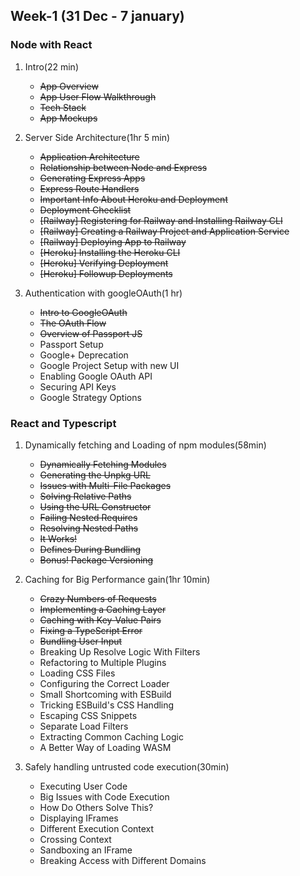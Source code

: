 ## Week-1 (31 Dec - 7 january)

### Node with React

1. Intro(22 min)
   - ~~App Overview~~
   - ~~App User Flow Walkthrough~~
   - ~~Tech Stack~~
   - ~~App Mockups~~
2. Server Side Architecture(1hr 5 min)

   - ~~Application Architecture~~
   - ~~Relationship between Node and Express~~
   - ~~Generating Express Apps~~
   - ~~Express Route Handlers~~
   - ~~Important Info About Heroku and Deployment~~
   - ~~Deployment Checklist~~
   - ~~[Railway] Registering for Railway and Installing Railway CLI~~
   - ~~[Railway] Creating a Railway Project and Application Service~~
   - ~~[Railway] Deploying App to Railway~~
   - ~~[Heroku] Installing the Heroku CLI~~
   - ~~[Heroku] Verifying Deployment~~
   - ~~[Heroku] Followup Deployments~~

3. Authentication with googleOAuth(1 hr)
   - ~~Intro to GoogleOAuth~~
   - ~~The OAuth Flow~~
   - ~~Overview of Passport JS~~
   - Passport Setup
   - Google+ Deprecation
   - Google Project Setup with new UI
   - Enabling Google OAuth API
   - Securing API Keys
   - Google Strategy Options

### React and Typescript

1. Dynamically fetching and Loading of npm modules(58min)

   - ~~Dynamically Fetching Modules~~
   - ~~Generating the Unpkg URL~~
   - ~~Issues with Multi-File Packages~~
   - ~~Solving Relative Paths~~
   - ~~Using the URL Constructor~~
   - ~~Failing Nested Requires~~
   - ~~Resolving Nested Paths~~
   - ~~It Works!~~
   - ~~Defines During Bundling~~
   - ~~Bonus! Package Versioning~~

2. Caching for Big Performance gain(1hr 10min)

   - ~~Crazy Numbers of Requests~~
   - ~~Implementing a Caching Layer~~
   - ~~Caching with Key-Value Pairs~~
   - ~~Fixing a TypeScript Error~~
   - ~~Bundling User Input~~
   - Breaking Up Resolve Logic With Filters
   - Refactoring to Multiple Plugins
   - Loading CSS Files
   - Configuring the Correct Loader
   - Small Shortcoming with ESBuild
   - Tricking ESBuild's CSS Handling
   - Escaping CSS Snippets
   - Separate Load Filters
   - Extracting Common Caching Logic
   - A Better Way of Loading WASM

3. Safely handling untrusted code execution(30min)
   - Executing User Code
   - Big Issues with Code Execution
   - How Do Others Solve This?
   - Displaying IFrames
   - Different Execution Context
   - Crossing Context
   - Sandboxing an IFrame
   - Breaking Access with Different Domains
